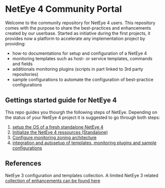 # NetEye 4 Community Portal

Welcome to the community repository for NetEye 4 users. 
This repository comes with the purpose to share the best-practices and enhancements created by our userbase. Started as initiative during the first projects, it provides now a platform to accelerate any implementation project by providing:
- how-to documentations for setup and configuration of a NetEye 4
- monitoring templates such as host- or service templates, commands and fields
- additionals monitoring plugins (scripts in part linked to 3rd party repositories)
- sample configurations to automate the configuration of best-practice configurations

## Gettings started guide for NetEye 4
This repo guides you thourgh the following steps of NetEye. Depending on the status of your NetEye 4 project it is suggested to go through both steps:
1. [setup the OS of a fresh standalone NetEye 4](/doc/020_os_configuration.md)
2. [Initialize the NetEye 4 ressources (Standalone)](/doc/030_neteye_standalone_init.md)
3. [Configure monitoring zoning architecture](/doc/031_monitoring_zones_master.md)
4. [integration and autosetup of templates, monitoring plugins and sample configurations](/doc/050_community_configs_init.md)

## References 
NetEye 3 configuration and templates collection. A limited NetEye 3 related [collection of enhancements can be found here](https://github.com/zampat/neteye3)


